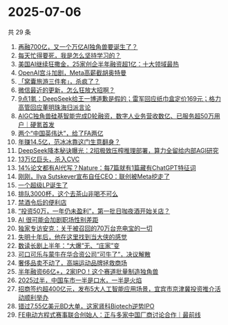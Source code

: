 # 2025-07-06

共 29 条

<!-- BEGIN 36KR -->
<!-- 最后更新时间 2025-07-06 02:11:21 +0800 -->
1. [再融700亿，又一个万亿AI独角兽要诞生了？](https://36kr.com/p/3365493409662977)
1. [每天忙得要死，我是怎么坚持学习的？](https://36kr.com/p/3332052883827206)
1. [美国AI继续狂撒金，25家创企半年融资超1亿：十大领域最热](https://36kr.com/p/3365458477434628)
1. [OpenAI宫斗加剧，Meta高薪截胡奥特曼](https://36kr.com/p/3364529325770755)
1. [「窝囊旅游三件套」，杀疯了？](https://36kr.com/p/3365516141610755)
1. [微信最近的更新，怎么狂放大招啊？](https://36kr.com/p/3365453888030466)
1. [9点1氪：DeepSeek给王一博道歉是假的；雷军回应纸巾盒定价169元；格力高管回应董明珠海归派言论](https://36kr.com/p/3365353934686208)
1. [AIGC独角兽硅基智能完成D轮融资，数字人业务营收数亿、已服务超50万用户｜硬氪首发](https://36kr.com/p/3362675516901129)
1. [两个“中国英伟达”，给了FA两亿](https://36kr.com/p/3365461204846600)
1. [年赚14.5亿，范冰冰靠这门生意翻身？](https://36kr.com/p/3364813000017926)
1. [DeepSeek降本秘诀曝光：2招极致压榨推理部署，算力全留给内部AGI研究](https://36kr.com/p/3365449318172675)
1. [13万亿巨头，杀入CVC](https://36kr.com/p/3365405404973064)
1. [14%论文都有AI代写？Nature：每7篇就有1篇藏有ChatGPT特征词](https://36kr.com/p/3365451633559559)
1. [刚刚，Ilya Sutskever宣布自任CEO：联创被Meta挖走了](https://36kr.com/p/3363899891287809)
1. [一个超级LP诞生了](https://36kr.com/p/3364603935262469)
1. [排队3000杯，这个去茶山非喝不可么](https://36kr.com/p/3364088814508166)
1. [禁酒令后的便利店](https://36kr.com/p/3364634890913544)
1. [“投资50万，一年仍未盈利”，第一批日咖夜酒开始关店？](https://36kr.com/p/3365388686919429)
1. [AI 很可能会加剧职场性别差距](https://36kr.com/p/3323565394553094)
1. [独家专访安克：关于被召回的70万台充电宝的一切](https://36kr.com/p/3365435892680709)
1. [失明十年后，他在这里找到当大侠的感觉](https://36kr.com/p/3364596316538625)
1. [数读长剧上半年：“大爆”无、“庄家”变](https://36kr.com/p/3364681721218818)
1. [可口可乐与蒙牛在华合资公司“可牛了”，决议解散](https://36kr.com/p/3364613247567876)
1. [奢侈品卖不动了，高端运动品牌拯救商场](https://36kr.com/p/3364684469192449)
1. [半年融资66亿+，2家IPO！这个赛道批量制造独角兽](https://36kr.com/p/3365305446221831)
1. [2025过半，中国车市一半是口水，一半是火焰](https://36kr.com/p/3364818860181250)
1. [招商签约超400亿元，发布5大人工智能应用场景，宜宾市京津冀投资推介活动顺利举办](https://36kr.com/p/3365403276920837)
1. [错过7.55亿美元BD大单，这家肾科Biotech逆势IPO](https://36kr.com/p/3365305576638465)
1. [FE电动方程式赛事联合创始人：正与多家中国厂商讨论合作｜最前线](https://36kr.com/p/3350068883579266)
<!-- END 36KR -->